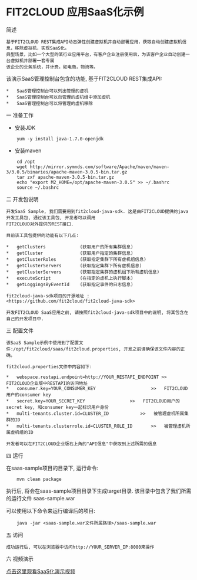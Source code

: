 FIT2CLOUD 应用SaaS化示例
==========

简述
```
基于FIT2CLOUD REST集成API动态弹性创建虚拟机并自动部署应用，获取自动创建虚拟机信息，移除虚拟机，实现SaaS化。
典型场景，比如一个大型的某行业应用平台，有客户企业注册使用后，为该客户企业自动创建一台虚拟机并部署一套专属
该企业的业务系统，并计费。如电商，物流等。
```

该演示SaaS管理控制台包含的功能, 基于FIT2CLOUD REST集成API:

```shell
*   SaaS管理控制台可以列出管理的虚机
*   SaaS管理控制台可以向管理的虚机组中添加虚机
*   SaaS管理控制台可以将管理的虚机移除
```


一  准备工作

*   安装JDK
```shell
	yum -y install java-1.7.0-openjdk
```
	
*   安装maven
```shell
	cd /opt
	wget http://mirror.symnds.com/software/Apache/maven/maven-3/3.0.5/binaries/apache-maven-3.0.5-bin.tar.gz
	tar zxf apache-maven-3.0.5-bin.tar.gz
	echo "export M2_HOME=/opt/apache-maven-3.0.5" >> ~/.bashrc
	source ~/.bashrc
```

二  开发包说明

```shell
开发SaaS Sample, 我们需要用到fit2cloud-java-sdk. 这是由FIT2CLOUD提供的java开发工具包, 通过该工具包, 开发者可以调用
FIT2CLOUD对外提供的REST接口.

目前该工具包提供的功能有以下几点:

*   getClusters 			(获取用户的所有集群信息)
*   getCluster				(获取用户指定的集群信息)
*   getClusterRoles			(获取指定集群下所有虚机组信息)
*   getClusterServers		(获取指定集群下所有虚机信息)
*   getClusterServers		(获取指定集群的虚机组下所有虚机信息)
*   executeScript			(在指定的虚机上执行脚本)
*   getLoggingsByEventId	(获取指定事件的日志信息)

fit2cloud-java-sdk项目的开源地址 : <https://github.com/fit2cloud/fit2cloud-java-sdk> 

开发FIT2CLOUD SaaS应用之前, 请按照fit2cloud-java-sdk项目中的说明, 将其包含在自己的开发项目中.
```


三  配置文件
```shell
该SaaS Sample示例中使用到了配置文件:/opt/fit2cloud/saas/fit2cloud.properties, 开发之前请确保该文件内容的正确。

fit2cloud.properties文件中内容如下:

*   webspace.restapi.endpoint=http://YOUR_RESTAPI_ENDPOINT >>	FIT2CLOUD企业版中RESTAPI的访问地址
*   consumer.key=YOUR_CONSUMER_KEY	                   >>	FIT2CLOUD用户的consumer key
*   secret.key=YOUR_SECRET_KEY				   >>	FIT2CLOUD用户的secret key, 和consumer key一起标识用户身份
*   multi-tenants.cluster.id=CLUSTER_ID			   >>	被管理虚机所属集群的ID
*   multi-tenants.clusterrole.id=CLUSTER_ROLE_ID	   >>	被管理虚机所属虚机组的ID

开发者可以在FIT2CLOUD企业版右上角的"API信息"中获取到上述所需的信息
```

四  运行

在saas-sample项目的目录下, 运行命令:
```shell
	mvn clean package
```

执行后, 将会在saas-sample项目目录下生成target目录. 该目录中包含了我们所需的运行文件 saas-sample.war

可以使用以下命令来运行编译后的项目:
```shell
	java -jar <saas-sample.war文件所属路径>/saas-sample.war
```

五  访问
```shell
成功运行后, 可以在浏览器中访问http://YOUR_SERVER_IP:8080来操作
```

六 视频演示

[点击这里观看SaaS化演示视频](http://f2c-saas.oss-cn-hangzhou.aliyuncs.com/SoftStoneSaaS.mp4)

